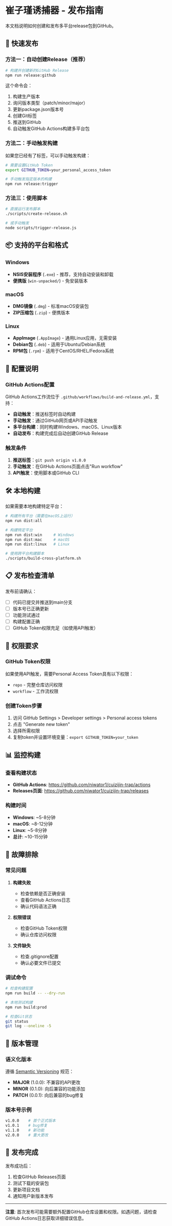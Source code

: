 # 崔子瑾诱捕器 - 发布指南

本文档说明如何创建和发布多平台release包到GitHub。

## 🚀 快速发布

### 方法一：自动创建Release（推荐）

```bash
# 构建并创建新的GitHub Release
npm run release:github
```

这个命令会：
1. 构建生产版本
2. 询问版本类型（patch/minor/major）
3. 更新package.json版本号
4. 创建Git标签
5. 推送到GitHub
6. 自动触发GitHub Actions构建多平台包

### 方法二：手动触发构建

如果您已经有了标签，可以手动触发构建：

```bash
# 需要设置GitHub Token
export GITHUB_TOKEN=your_personal_access_token

# 手动触发指定版本的构建
npm run release:trigger
```

### 方法三：使用脚本

```bash
# 直接运行发布脚本
./scripts/create-release.sh

# 或手动触发
node scripts/trigger-release.js
```

## 📦 支持的平台和格式

### Windows
- **NSIS安装程序** (`.exe`) - 推荐，支持自动安装和卸载
- **便携版** (`win-unpacked/`) - 免安装版本

### macOS
- **DMG镜像** (`.dmg`) - 标准macOS安装包
- **ZIP压缩包** (`.zip`) - 便携版本

### Linux
- **AppImage** (`.AppImage`) - 通用Linux应用，无需安装
- **Debian包** (`.deb`) - 适用于Ubuntu/Debian系统
- **RPM包** (`.rpm`) - 适用于CentOS/RHEL/Fedora系统

## 🔧 配置说明

### GitHub Actions配置

GitHub Actions工作流位于 `.github/workflows/build-and-release.yml`，支持：

- **自动触发**：推送标签时自动构建
- **手动触发**：通过GitHub网页或API手动触发
- **多平台构建**：同时构建Windows、macOS、Linux版本
- **自动发布**：构建完成后自动创建GitHub Release

### 触发条件

1. **推送标签**：`git push origin v1.0.0`
2. **手动触发**：在GitHub Actions页面点击"Run workflow"
3. **API触发**：使用脚本或GitHub CLI

## 🛠️ 本地构建

如果需要本地构建特定平台：

```bash
# 构建所有平台（需要在macOS上运行）
npm run dist:all

# 构建特定平台
npm run dist:win     # Windows
npm run dist:mac     # macOS
npm run dist:linux   # Linux

# 使用跨平台构建脚本
./scripts/build-cross-platform.sh
```

## 📋 发布检查清单

发布前请确认：

- [ ] 代码已提交并推送到main分支
- [ ] 版本号已正确更新
- [ ] 功能测试通过
- [ ] 构建配置正确
- [ ] GitHub Token权限充足（如使用API触发）

## 🔐 权限要求

### GitHub Token权限

如果使用API触发，需要Personal Access Token具有以下权限：
- `repo` - 完整仓库访问权限
- `workflow` - 工作流权限

### 创建Token步骤

1. 访问 GitHub Settings > Developer settings > Personal access tokens
2. 点击 "Generate new token"
3. 选择所需权限
4. 复制token并设置环境变量：`export GITHUB_TOKEN=your_token`

## 📊 监控构建

### 查看构建状态

- **GitHub Actions**: https://github.com/niwator1/cuizijin-trap/actions
- **Releases页面**: https://github.com/niwator1/cuizijin-trap/releases

### 构建时间

- **Windows**: ~5-8分钟
- **macOS**: ~8-12分钟  
- **Linux**: ~5-8分钟
- **总计**: ~10-15分钟

## 🐛 故障排除

### 常见问题

1. **构建失败**
   - 检查依赖是否正确安装
   - 查看GitHub Actions日志
   - 确认代码语法正确

2. **权限错误**
   - 检查GitHub Token权限
   - 确认仓库访问权限

3. **文件缺失**
   - 检查.gitignore配置
   - 确认必要文件已提交

### 调试命令

```bash
# 检查构建配置
npm run build -- --dry-run

# 本地测试构建
npm run build:prod

# 检查Git状态
git status
git log --oneline -5
```

## 📝 版本管理

### 语义化版本

遵循 [Semantic Versioning](https://semver.org/) 规范：

- **MAJOR** (1.0.0): 不兼容的API更改
- **MINOR** (0.1.0): 向后兼容的功能添加
- **PATCH** (0.0.1): 向后兼容的bug修复

### 版本号示例

```bash
v1.0.0    # 首个正式版本
v1.0.1    # bug修复
v1.1.0    # 新功能
v2.0.0    # 重大更改
```

## 🎉 发布完成

发布成功后：

1. 检查GitHub Releases页面
2. 测试下载的安装包
3. 更新项目文档
4. 通知用户新版本发布

---

**注意**: 首次发布可能需要额外配置GitHub仓库设置和权限。如遇问题，请检查GitHub Actions日志获取详细错误信息。
